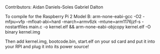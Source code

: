 Contributors:
  Aidan Daniels-Soles
  Gabriel Dalton

To compile for the Raspberry Pi 2 Model B:
arm-none-eabi-gcc -O2 -mfpu=vfp -mfloat-abi=hard -march=armv6zk -mtune=arm1176jzf-s -nostartfiles main.c -o kernel.elf && arm-none-eabi-objcopy kernel.elf -O binary kernel.img

Then add kernel.img, bootcode.bin, start.elf on your sd card and put it into your RPI and plug it into its power source!
